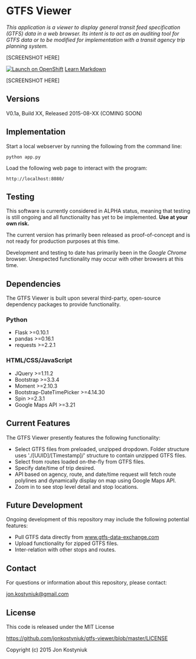 # GTFS Viewer #
*This application is a viewer to display general transit feed specification (GTFS) data in a web browser. Its intent is to act as an auditing tool for GTFS data or to be modified for implementation with a transit agency trip planning system.*

[SCREENSHOT HERE]

[![Launch on OpenShift](http://launch-shifter.rhcloud.com/button.svg)](https://openshift.redhat.com/app/console/application_type/custom?cartridges%5B%5D=python-2.7&initial_git_url=https%3A%2F%2Fgithub.com%2Fryanj%2Fflask-base.git&name=flask)
[Learn Markdown](https://bitbucket.org/tutorials/markdowndemo)

[SCREENSHOT HERE]

## Versions ##
V0.1a, Build XX, Released 2015-08-XX (COMING SOON)

## Implementation ##
Start a local webserver by running the following from the command line:

	python app.py
	
Load the following web page to interact with the program:
	
	http://localhost:8080/ 

## Testing ##
This software is currently considered in ALPHA status, meaning that testing is still ongoing and all functionality has yet to be implemented. **Use at your own risk.**

The current version has primarily been released as proof-of-concept and is not ready for production purposes at this time.

Development and testing to date has primarily been in the *Google Chrome* browser. Unexpected functionality may occur with other browsers at this time.

## Dependencies ##
The GTFS Viewer is built upon several third-party, open-source dependency packages to provide functionality.

### Python ###
* Flask >=0.10.1
* pandas >=0.16.1
* requests >=2.2.1

### HTML/CSS/JavaScript ###
* JQuery >=1.11.2
* Bootstrap >=3.3.4
* Moment >=2.10.3
* Bootstrap-DateTimePicker >=4.14.30
* Spin >=2.3.1
* Google Maps API >=3.21

## Current Features ##
The GTFS Viewer presently features the following functionality:
* Select GTFS files from preloaded, unzipped dropdown. Folder structure uses './[UUID]/[Timestamp]/' structure to contain unzipped GTFS files.
* Select from routes loaded on-the-fly from GTFS files.
* Specify date/time of trip desired.
* API based on agency, route, and date/time request will fetch route polylines and dynamically display on map using Google Maps API.
* Zoom in to see stop level detail and stop locations.

## Future Development ##
Ongoing development of this repository may include the following potential features:
* Pull GTFS data directly from www.gtfs-data-exchange.com
* Upload functionality for zipped GTFS files.
* Inter-relation with other stops and routes.

## Contact ##
For questions or information about this repository, please contact:

jon.kostyniuk@gmail.com

## License ##
This code is released under the MIT License

https://github.com/jonkostyniuk/gtfs-viewer/blob/master/LICENSE

Copyright (c) 2015 Jon Kostyniuk
